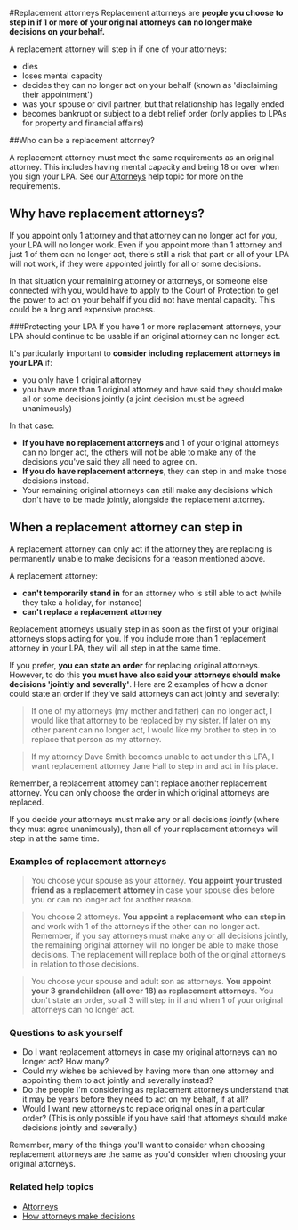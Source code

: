 #Replacement attorneys
Replacement attorneys are **people you choose to step in if 1 or more of your original attorneys can no longer make decisions on your behalf.** 

A replacement attorney will step in if one of your attorneys:

* dies
* loses mental capacity
* decides they can no longer act on your behalf (known as 'disclaiming their appointment')
* was your spouse or civil partner, but that relationship has legally ended
* becomes bankrupt or subject to a debt relief order (only applies to LPAs for property and financial affairs)

##Who can be a replacement attorney?

A replacement attorney must meet the same requirements as an original attorney. This includes having mental capacity and being 18 or over when you sign your LPA. See our [Attorneys](#/help/attorneys) help topic for more on the requirements.  

## Why have replacement attorneys?
If you appoint only 1 attorney and that attorney can no longer act for you, your LPA will no longer work. Even if you appoint more than 1 attorney and just 1 of them can no longer act, there's still a risk that part or all of your LPA will not work, if they were appointed jointly for all or some decisions.

In that situation your remaining attorney or attorneys, or someone else connected with you, would have to apply to the Court of Protection to get the power to act on your behalf if you did not have mental capacity. This could be a long and expensive process.

###Protecting your LPA
If you have 1 or more replacement attorneys, your LPA should continue to be usable if an original attorney can no longer act.

It's particularly important to **consider including replacement attorneys in your LPA** if:

* you only have 1 original attorney
* you have more than 1 original attorney and have said they should make all or some decisions jointly (a joint decision must be agreed unanimously)

In that case:

* **If you have no replacement attorneys** and 1 of your original attorneys can no longer act, the others will not be able to make any of the decisions you've said they all need to agree on. 
* **If you do have replacement attorneys**, they can step in and make those decisions instead.
* Your remaining original attorneys can still make any decisions which don't have to be made jointly, alongside the replacement attorney.

## When a replacement attorney can step in
A replacement attorney can only act if the attorney they are replacing is permanently unable to make decisions for a reason mentioned above.

A replacement attorney:

* **can't temporarily stand in** for an attorney who is still able to act (while they take a holiday, for instance)
* **can't replace a replacement attorney**

Replacement attorneys usually step in as soon as the first of your original attorneys stops acting for you. If you include more than 1 replacement attorney in your LPA, they will all step in at the same time.

If you prefer, **you can state an order** for replacing original attorneys. However, to do this **you must have also said your attorneys should make decisions 'jointly and severally'**. Here are 2 examples of how a donor could state an order if they've said attorneys can act jointly and severally:

> If one of my attorneys (my mother and father) can no longer act, I would like that attorney to be replaced by my sister. If later on my other parent can no longer act, I would like my brother to step in to replace that person as my attorney.

> If my attorney Dave Smith becomes unable to act under this LPA, I want replacement attorney Jane Hall to step in and act in his place.

Remember, a replacement attorney can't replace another replacement attorney. You can only choose the order in which original attorneys are replaced.

If you decide your attorneys must make any or all decisions *jointly* (where they must agree unanimously), then all of your replacement attorneys will step in at the same time.

### Examples of replacement attorneys

> You choose your spouse as your attorney. **You appoint your trusted friend as a replacement attorney** in case your spouse dies before you or can no longer act for another reason.

> You choose 2 attorneys. **You appoint a replacement who can step in** and work with 1 of the attorneys if the other can no longer act. 
Remember, if you say attorneys must make any or all decisions jointly, the remaining original attorney will no longer be able to make those decisions. The replacement will replace both of the original attorneys in relation to those decisions.

> You choose your spouse and adult son as attorneys. **You appoint your 3 grandchildren (all over 18) as replacement attorneys**. You don't state an order, so all 3 will step in if and when 1 of your original attorneys can no longer act.


### Questions to ask yourself

* Do I want replacement attorneys in case my original attorneys can no longer act? How many?
* Could my wishes be achieved by having more than one attorney and appointing them to act jointly and severally instead?
* Do the people I'm considering as replacement attorneys understand that it may be years before they need to act on my behalf, if at all?
* Would I want new attorneys to replace original ones in a particular order? (This is only possible if you have said that attorneys should make decisions jointly and severally.)


Remember, many of the things you'll want to consider when choosing replacement attorneys are the same as you'd consider when choosing your original attorneys. 

### Related help topics
* [Attorneys](#/help/attorneys)
* [How attorneys make decisions](#/help/how-attorneys-make-decisions)
